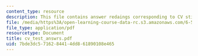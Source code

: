 ```yaml
---
content_type: resource
description: This file contains answer redaings corresponding to CV stimuli test.
file: /media/https%3A/open-learning-course-data-rc.s3.amazonaws.com/6-542j-laboratory-on-the-physiology-acoustics-and-perception-of-speech-fall-2005/7bde3dc5716284414dd861890108e465_cv_test_answrs.pdf
file_type: application/pdf
resourcetype: Document
title: cv_test_answrs.pdf
uid: 7bde3dc5-7162-8441-4dd8-61890108e465
---
```

